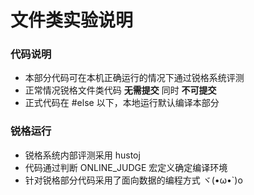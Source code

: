 # 文件类实验说明

### 代码说明

+ 本部分代码可在本机正确运行的情况下通过锐格系统评测
+ 正常情况锐格文件类代码 **无需提交** 同时 **不可提交**
+ 正式代码在 #else 以下，本地运行默认编译本部分

### 锐格运行

 + 锐格系统内部评测采用 hustoj
 + 代码通过判断 ONLINE_JUDGE 宏定义确定编译环境
 + 针对锐格部分代码采用了面向数据的编程方式 ヾ(•ω•`)o